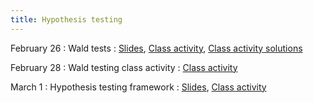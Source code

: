 ```yaml
---
title: Hypothesis testing
---
```


February 26
: Wald tests
  : [Slides](https://sta711-s24.github.io/slides/lecture_18.pdf), [Class activity](https://sta711-s24.github.io/class_activities/ca_lecture_18.html), [Class activity solutions](https://sta711-s24.github.io/class_activities/ca_lecture_18_solutions.html)
  
February 28
: Wald testing class activity
  : [Class activity](https://sta711-s24.github.io/class_activities/ca_lecture_19.html)

March 1
: Hypothesis testing framework
  : [Slides](https://sta711-s24.github.io/slides/lecture_20.pdf), [Class activity](https://sta711-s24.github.io/class_activities/ca_lecture_20.html)